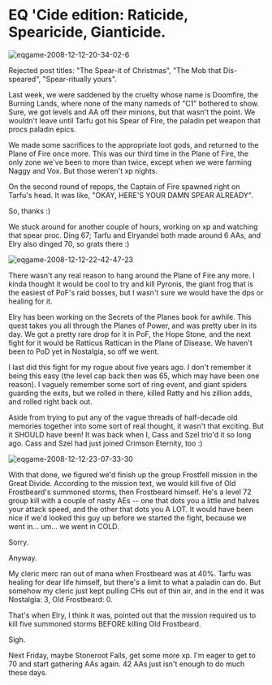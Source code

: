 # EQ 'Cide edition: Raticide, Spearicide, Gianticide.

![](http://westkarana.com/wp-content/uploads/2008/12/eqgame-2008-12-12-20-34-02-6.jpg "eqgame-2008-12-12-20-34-02-6")

Rejected post titles: "The Spear-it of Christmas", "The Mob that Dis-speared", "Spear-ritually yours".

Last week, we were saddened by the cruelty whose name is Doomfire, the Burning Lands, where none of the many nameds of "C1" bothered to show. Sure, we got levels and AA off their minions, but that wasn't the point. We wouldn't leave until Tarfu got his Spear of Fire, the paladin pet weapon that procs paladin epics.

We made some sacrifices to the appropriate loot gods, and returned to the Plane of Fire once more. This was our third time in the Plane of Fire, the only zone we've been to more than twice, except when we were farming Naggy and Vox. But those weren't xp nights.

On the second round of repops, the Captain of Fire spawned right on Tarfu's head. It was like, "OKAY, HERE'S YOUR DAMN SPEAR ALREADY".

So, thanks :)

We stuck around for another couple of hours, working on xp and watching that spear proc. Ding 67; Tarfu and Elryandel both made around 6 AAs, and Elry also dinged 70, so grats there :)

![](http://westkarana.com/wp-content/uploads/2008/12/eqgame-2008-12-12-22-42-47-23.jpg "eqgame-2008-12-12-22-42-47-23")

There wasn't any real reason to hang around the Plane of Fire any more. I kinda thought it would be cool to try and kill Pyronis, the giant frog that is the easiest of PoF's raid bosses, but I wasn't sure we would have the dps or healing for it.

Elry has been working on the Secrets of the Planes book for awhile. This quest takes you all through the Planes of Power, and was pretty uber in its day. We got a pretty rare drop for it in PoF, the Hope Stone, and the next fight for it would be Ratticus Rattican in the Plane of Disease. We haven't been to PoD yet in Nostalgia, so off we went.

I last did this fight for my rogue about five years ago. I don't remember it being this easy (the level cap back then was 65, which may have been one reason). I vaguely remember some sort of ring event, and giant spiders guarding the exits, but we rolled in there, killed Ratty and his zillion adds, and rolled right back out.

Aside from trying to put any of the vague threads of half-decade old memories together into some sort of real thought, it wasn't that exciting. But it SHOULD have been! It was back when I, Cass and Szel trio'd it so long ago. Cass and Szel had just joined Crimson Eternity, too :)

![](http://westkarana.com/wp-content/uploads/2008/12/eqgame-2008-12-12-23-07-33-30.jpg "eqgame-2008-12-12-23-07-33-30")

With that done, we figured we'd finish up the group Frostfell mission in the Great Divide. According to the mission text, we would kill five of Old Frostbeard's summoned storms, then Frostbeard himself. He's a level 72 group kill with a couple of nasty AEs -- one that dots you a little and halves your attack speed, and the other that dots you A LOT. It would have been nice if we'd looked this guy up before we started the fight, because we went in... um... we went in COLD.

Sorry.

Anyway.

My cleric merc ran out of mana when Frostbeard was at 40%. Tarfu was healing for dear life himself, but there's a limit to what a paladin can do. But somehow my cleric just kept pulling CHs out of thin air, and in the end it was Nostalgia: 3, Old Frostbeard: 0.

That's when Elry, I think it was, pointed out that the mission required us to kill five summoned storms BEFORE killing Old Frostbeard.

Sigh.

Next Friday, maybe Stoneroot Falls, get some more xp. I'm eager to get to 70 and start gathering AAs again. 42 AAs just isn't enough to do much these days.

